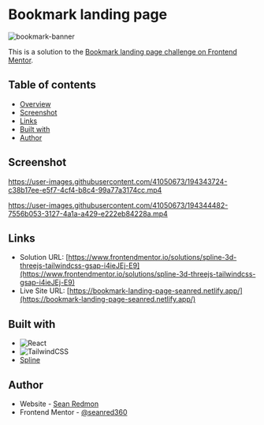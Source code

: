 # Bookmark landing page
![bookmark-banner](https://user-images.githubusercontent.com/41050673/194343577-c34123f1-29d9-4579-bd5b-3adbc6cd80be.png)

This is a solution to the [Bookmark landing page challenge on Frontend Mentor](https://www.frontendmentor.io/challenges/bookmark-landing-page-5d0b588a9edda32581d29158).

## Table of contents

- [Overview](#overview)
- [Screenshot](#screenshot)
- [Links](#links)
- [Built with](#built-with)
- [Author](#author)

## Screenshot

https://user-images.githubusercontent.com/41050673/194343724-c38b17ee-e5f7-4cf4-b8c4-99a77a3174cc.mp4

https://user-images.githubusercontent.com/41050673/194344482-7556b053-3127-4a1a-a429-e222eb84228a.mp4

## Links

- Solution URL: [https://www.frontendmentor.io/solutions/spline-3d-threejs-tailwindcss-gsap-i4ieJEj-E9](https://www.frontendmentor.io/solutions/spline-3d-threejs-tailwindcss-gsap-i4ieJEj-E9)
- Live Site URL: [https://bookmark-landing-page-seanred.netlify.app/](https://bookmark-landing-page-seanred.netlify.app/)

## Built with

- ![React](https://img.shields.io/badge/react-%2320232a.svg?style=for-the-badge&logo=react&logoColor=%2361DAFB)
- ![TailwindCSS](https://img.shields.io/badge/tailwindcss-%2338B2AC.svg?style=for-the-badge&logo=tailwind-css&logoColor=white)
- [Spline](https://spline.design/)

## Author

- Website - [Sean Redmon](seanred.io)
- Frontend Mentor - [@seanred360](https://www.frontendmentor.io/profile/seanred360)
